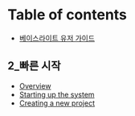 # Table of contents

* [베이스라이트 유저 가이드](README.md)

## 2\_빠른 시작 <a id="undefined"></a>

* [Overview](undefined/untitled.md)
* [Starting up the system](undefined/starting-up-the-system.md)
* [Creating a new project](undefined/creating-a-new-project.md)

